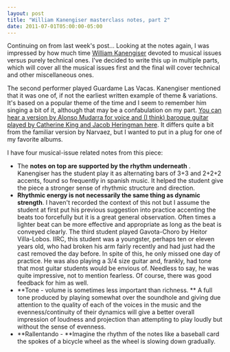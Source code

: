 ```yaml
---
layout: post
title: "William Kanengiser masterclass notes, part 2"
date: 2011-07-01T05:00:00-05:00
---
```


Continuing on from last week's post... Looking at the notes again, I was impressed by how much time <a href="http://www.kanengiser.com/">William Kanengiser</a> devoted to musical issues versus purely technical ones. I've decided to write this up in multiple parts, which will cover all the musical issues first and the final will cover technical and other miscellaneous ones.


The second performer played Guardame Las Vacas. Kanengiser mentioned that it was one of, if not the earliest written example of theme &amp; variations. It's based on a popular theme of the time and I seem to remember him singing a bit of it, although that may be a confabulation on my part. <a href="http://magnatune.com/artists/albums/heringman-mudarra/">You can hear a version by Alonso Mudarra for voice and (I think) baroque guitar played by Catherine King and Jacob Heringman here</a>. It differs quite a bit from the familiar version by Narvaez, but I wanted to put in a plug for one of my favorite albums.


I have four musical-issue related notes from this piece:


* The **notes on top are supported by the rhythm underneath** . Kanengiser has the student play it as alternating bars of 3+3 and 2+2+2 accents, found so frequently in spanish music. It helped the student give the piece a stronger sense of rhythmic structure and direction.
* **Rhythmic energy is not necessarily the same thing as dynamic strength**. I haven't recorded the context of this not but I assume the student at first put his previous suggestion into practice accenting the beats too forcefully but it is a great general observation. Often times a lighter beat can be more effective and appropriate as long as the beat is conveyed clearly.
The third student played Gavota-Choro by Heitor Villa-Lobos. IIRC, this student was a youngster, perhaps ten or eleven years old, who had broken his arm fairly recently and had just had the cast removed the day before. In spite of this, he only missed one day of practice. He was also playing a 3/4 size guitar and, frankly, had tone that most guitar students would be envious of. Needless to say, he was quite impressive, not to mention fearless. Of course, there was good feedback for him as well.
* **Tone - volume is sometimes less important than richness. ** A full tone produced by playing somewhat over the soundhole and giving due attention to the quality of each of the voices in the music and the evenness/continuity of their dynamics will give a better overall impression of loudness and projection than attempting to play loudly but without the sense of evenness.
* **Rallentando - **Imagine the rhythm of the notes like a baseball card the spokes of a bicycle wheel as the wheel is slowing down gradually. 

